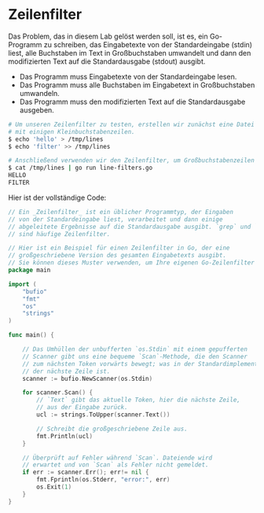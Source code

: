 # Zeilenfilter

Das Problem, das in diesem Lab gelöst werden soll, ist es, ein Go-Programm zu schreiben, das Eingabetexte von der Standardeingabe (stdin) liest, alle Buchstaben im Text in Großbuchstaben umwandelt und dann den modifizierten Text auf die Standardausgabe (stdout) ausgibt.

- Das Programm muss Eingabetexte von der Standardeingabe lesen.
- Das Programm muss alle Buchstaben im Eingabetext in Großbuchstaben umwandeln.
- Das Programm muss den modifizierten Text auf die Standardausgabe ausgeben.

```sh
# Um unseren Zeilenfilter zu testen, erstellen wir zunächst eine Datei
# mit einigen Kleinbuchstabenzeilen.
$ echo 'hello' > /tmp/lines
$ echo 'filter' >> /tmp/lines

# Anschließend verwenden wir den Zeilenfilter, um Großbuchstabenzeilen zu erhalten.
$ cat /tmp/lines | go run line-filters.go
HELLO
FILTER
```

Hier ist der vollständige Code:

```go
// Ein _Zeilenfilter_ ist ein üblicher Programmtyp, der Eingaben
// von der Standardeingabe liest, verarbeitet und dann einige
// abgeleitete Ergebnisse auf die Standardausgabe ausgibt. `grep` und `sed`
// sind häufige Zeilenfilter.

// Hier ist ein Beispiel für einen Zeilenfilter in Go, der eine
// großgeschriebene Version des gesamten Eingabetexts ausgibt.
// Sie können dieses Muster verwenden, um Ihre eigenen Go-Zeilenfilter zu schreiben.
package main

import (
	"bufio"
	"fmt"
	"os"
	"strings"
)

func main() {

	// Das Umhüllen der unbufferten `os.Stdin` mit einem gepufferten
	// Scanner gibt uns eine bequeme `Scan`-Methode, die den Scanner
	// zum nächsten Token vorwärts bewegt; was in der Standardimplementierung
	// der nächste Zeile ist.
	scanner := bufio.NewScanner(os.Stdin)

	for scanner.Scan() {
		// `Text` gibt das aktuelle Token, hier die nächste Zeile,
		// aus der Eingabe zurück.
		ucl := strings.ToUpper(scanner.Text())

		// Schreibt die großgeschriebene Zeile aus.
		fmt.Println(ucl)
	}

	// Überprüft auf Fehler während `Scan`. Dateiende wird
	// erwartet und von `Scan` als Fehler nicht gemeldet.
	if err := scanner.Err(); err!= nil {
		fmt.Fprintln(os.Stderr, "error:", err)
		os.Exit(1)
	}
}

```
